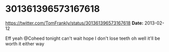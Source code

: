 # 301361396573167618
https://twitter.com/TomFrankly/status/301361396573167618
**Date:** 2013-02-12

Eff yeah @Coheed tonight can't wait hope I don't lose teeth oh well it'll be worth it either way
